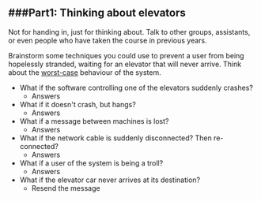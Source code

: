 ###Part1: Thinking about elevators
---------------------------

Not for handing in, just for thinking about. Talk to other groups, assistants, or even people who have taken the course in previous years.

Brainstorm some techniques you could use to prevent a user from being hopelessly stranded, waiting for an elevator that will never arrive. Think about the [worst-case](http://xkcd.com/748/) behaviour of the system.
 - What if the software controlling one of the elevators suddenly crashes?
    - Answers
 - What if it doesn't crash, but hangs?
    - Answers
 - What if a message between machines is lost?
    - Answers
 - What if the network cable is suddenly disconnected? Then re-connected?
    - Answers
 - What if a user of the system is being a troll?
    - Answers
 - What if the elevator car never arrives at its destination?
    - Resend the message
